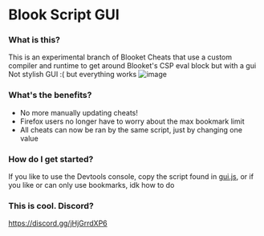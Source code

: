 # Blook Script GUI

### What is this?
This is an experimental branch of Blooket Cheats that use a custom compiler and runtime to get around Blooket's CSP eval block but with a gui
Not stylish GUI :( but everything works 
![image](https://github.com/Epic0001/simple-gui/assets/110989057/220aedd1-751f-4d49-adb2-b8ecf1d78baf)



### What's the benefits?
* No more manually updating cheats!
* Firefox users no longer have to worry about the max bookmark limit
* All cheats can now be ran by the same script, just by changing one value

### How do I get started?
If you like to use the Devtools console, copy the script found in [gui.js](/gui.js), or if you like or can only use bookmarks, idk how to do




### This is cool. Discord?
https://discord.gg/jHjGrrdXP6
